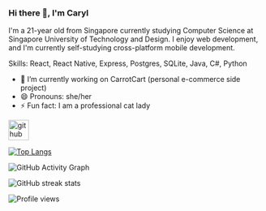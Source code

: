 ### Hi there 👋, I'm Caryl
I'm a 21-year old from Singapore currently studying Computer Science at Singapore University of Technology and Design. I enjoy web development, and I'm currently self-studying cross-platform mobile development.

Skills: React, React Native, Express, Postgres, SQLite, Java, C#, Python

- 🔭 I’m currently working on CarrotCart (personal e-commerce side project) 
- 😄 Pronouns: she/her 
- ⚡ Fun fact: I am a professional cat lady 


[<img src='https://cdn.jsdelivr.net/npm/simple-icons@3.0.1/icons/github.svg' alt='github' height='40'>](https://github.com/carrotbeetrice)  

[![Top Langs](https://github-readme-stats.vercel.app/api/top-langs/?username=carrotbeetrice)](https://github.com/anuraghazra/github-readme-stats)

![GitHub Activity Graph](https://activity-graph.herokuapp.com/graph?username=carrotbeetrice)  

![GitHub streak stats](https://github-readme-streak-stats.herokuapp.com/?user=carrotbeetrice)  

![Profile views](https://gpvc.arturio.dev/carrotbeetrice)  

